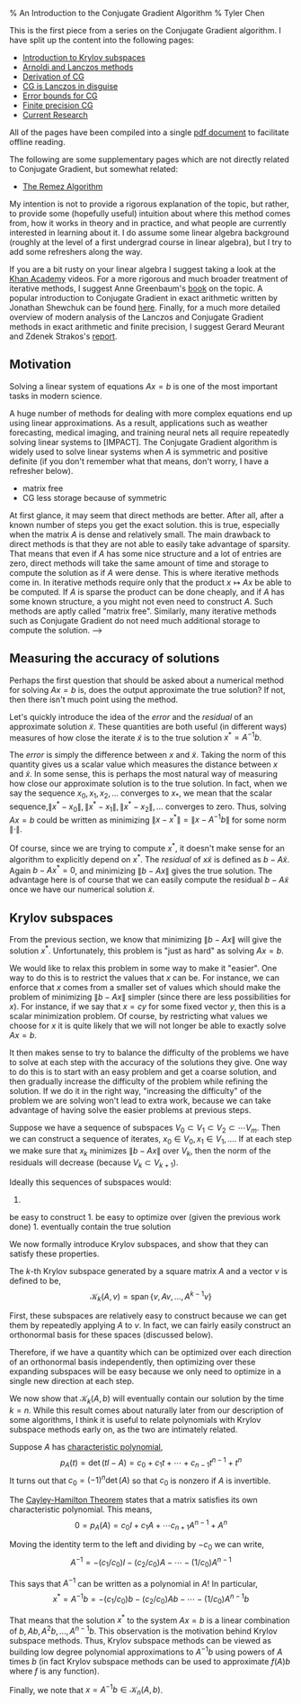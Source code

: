 % An Introduction to the Conjugate Gradient Algorithm
% Tyler Chen

<!--start_pdf_comment-->
This is the first piece from a series on the Conjugate Gradient algorithm.
I have split up the content into the following pages:

- [Introduction to Krylov subspaces](./)
- [Arnoldi and Lanczos methods](./arnoldi_lanczos.html)
- [Derivation of CG](./cg_derivation.html)
- [CG is Lanczos in disguise](./cg_lanczos.html)
- [Error bounds for CG](./cg_error.html)
- [Finite precision CG](./finite_precision_cg.html)
- [Current Research](./current_research.html)

All of the pages have been compiled into a single [pdf document](./krylov.pdf) to facilitate offline reading. 

The following are some supplementary pages which are not directly related to Conjugate Gradient, but somewhat related:

- [The Remez Algorithm](./remez.html)

My intention is not to provide a rigorous explanation of the topic, but rather, to provide some (hopefully useful) intuition about where this method comes from, how it works in theory and in practice, and what people are currently interested in learning about it.
I do assume some linear algebra background (roughly at the level of a first undergrad course in linear algebra), but I try to add some refreshers along the way.

If you are a bit rusty on your linear algebra I suggest taking a look at the [Khan Academy](https://www.khanacademy.org/math/linear-algebra) videos.
For a more rigorous and much broader treatment of iterative methods, I suggest Anne Greenbaum's [book](https://epubs.siam.org/doi/book/10.1137/1.9781611970937?mobileUi=0u) on the topic.
A popular introduction to Conjugate Gradient in exact arithmetic written by Jonathan Shewchuk can be found [here](./https://www.cs.cmu.edu/~quake-papers/painless-conjugate-gradient.pdf).
Finally, for a much more detailed overview of modern analysis of the Lanczos and Conjugate Gradient methods in exact arithmetic and finite precision, I suggest Gerard Meurant and Zdenek Strakos's [report](https://www.karlin.mff.cuni.cz/~strakos/download/2006_MeSt.pdf).

<!--end_pdf_comment-->

## Motivation
Solving a linear system of equations $Ax=b$ is one of the most important tasks in modern science.
<!--this is a bit strange sounding-->
A huge number of methods for dealing with more complex equations end up using linear approximations. 
As a result, applications such as weather forecasting, medical imaging, and training neural nets all require repeatedly solving linear systems to [IMPACT]. 
The Conjugate Gradient algorithm is widely used to solve linear systems when $A$ is symmetric and positive definite (if you don't remember what that means, don't worry, I have a refresher below).

- matrix free 
- CG less storage because of symmetric

<!-- Loosely speaking, methods for linear systems can be separated into two categories: direct methods and iterative methods.
Direct methods such as Gaussian elimination manipulate the entries of the matrix $A$ in order to compute the solution $x=A^{-1}b$.
On the other hand, iterative methods generate a sequence $x_0,x_1,x_2,\ldots$ of approximations to the true solution $x^* = A^{-1}b$, where hopefully each iterate is a better approximation to the true solution.

<-- why is direct better than GMRES? Less work?? -->
At first glance, it may seem that direct methods are better.
After all, after a known number of steps you get the exact solution.
this is true, especially when the matrix $A$ is dense and relatively small.
The main drawback to direct methods is that they are not able to easily take advantage of sparsity.
That means that even if $A$ has some nice structure and a lot of entries are zero, direct methods will take the same amount of time and storage to compute the solution as if $A$ were dense.
This is where iterative methods come in.
In iterative methods require only that the product $x\mapsto Ax$ be able to be computed.
If $A$ is sparse the product can be done cheaply, and if $A$ has some known structure, a you might not even need to construct $A$.
Such methods are aptly called "matrix free".
Similarly, many iterative methods such as Conjugate Gradient do not need much additional storage to compute the solution.
-->



## Measuring the accuracy of solutions
Perhaps the first question that should be asked about a numerical method for solving $Ax=b$ is, does the output approximate the true solution? 
If not, then there isn't much point using the method. 

Let's quickly introduce the idea of the *error* and the *residual* of an approximate solution $\tilde{x}$.
These quantities are both useful (in different ways) measures of how close the iterate $\tilde{x}$ is to the true solution $x^* = A^{-1}b$.

The *error* is simply the difference between $x$ and $\tilde{x}$.
Taking the norm of this quantity gives us a scalar value which measures the distance between $x$ and $\tilde{x}$.
In some sense, this is perhaps the most natural way of measuring how close our approximate solution is to the true solution.
In fact, when we say the sequence $x_0,x_1,x_2,\ldots$ converges to $x_*$, we mean that the scalar sequence,$\|x^*-x_0\|,\|x^*-x_1\|,\|x^*-x_2\|,\ldots$ converges to zero.
Thus, solving $Ax=b$ could be written as minimizing $\|x - x^*\| = \|x-A^{-1}b\|$ for some norm $\|\cdot\|$.

Of course, since we are trying to compute $x^*$, it doesn't make sense for an algorithm to explicitly depend on $x^*$.
The *residual* of $x\tilde{x}$ is defined as $b-A\tilde{x}$.
Again $b-Ax^* = 0$, and minimizing $\|b-Ax\|$ gives the true solution.
The advantage here is of course that we can easily compute the residual $b-A\tilde{x}$ once we have our numerical solution $\tilde{x}$.

## Krylov subspaces

From the previous section, we know that minimizing $\|b-Ax\|$ will give the solution $x^*$.
Unfortunately, this problem is "just as hard" as solving $Ax=b$.

We would like to relax this problem in some way to make it "easier".
One way to do this is to restrict the values that $x$ can be. For instance, we can enforce that $x$ comes from a smaller set of values which should make the problem of minimizing $\|b-Ax\|$ simpler (since there are less possibilities for $x$).
For instance, if we say that $x = cy$ for some fixed vector $y$, then this is a scalar minimization problem.
Of course, by restricting what values we choose for $x$ it is quite likely that we will not longer be able to exactly solve $Ax=b$.

It then makes sense to try to balance the difficulty of the problems we have to solve at each step with the accuracy of the solutions they give.
One way to do this is to start with an easy problem and get a coarse solution, and then gradually increase the difficulty of the problem while refining the solution.
If we do it in the right way, "increasing the difficulty" of the problem we are solving won't lead to extra work, because we can take advantage of having solve the easier problems at previous steps.

Suppose we have a sequence of subspaces $V_0\subset V_1\subset V_2\subset \cdots V_m$.
Then we can construct a sequence of iterates, $x_0\in V_0, x_1\in V_1,\ldots$.
If at each step we make sure that $x_k$ minimizes $\|b-Ax\|$ over $V_k$, then the norm of the residuals will decrease (because $V_k \subset V_{k+1}$). 

Ideally this sequences of subspaces would:

1.
be easy to construct 
1.
be easy to optimize over (given the previous work done)
1.
eventually contain the true solution

We now formally introduce Krylov subspaces, and show that they can satisfy these properties.

The $k$-th Krylov subspace generated by a square matrix $A$ and a vector $v$ is defined to be,
$$
\mathcal{K}_k(A,v) = \operatorname{span}\{v,Av,\ldots,A^{k-1}v \}
$$

First, these subspaces are relatively easy to construct because we can get them by repeatedly applying $A$ to $v$.
In fact, we can fairly easily construct an orthonormal basis for these spaces (discussed below).

Therefore, if we have a quantity which can be optimized over each direction of an orthonormal basis independently, then optimizing over these expanding subspaces will be easy because we only need to optimize in a single new direction at each step.

We now show that $\mathcal{K}_k(A,b)$ will eventually contain our solution by the time $k=n$.
While this result comes about naturally later from our description of some algorithms, I think it is useful to relate polynomials with Krylov subspace methods early on, as the two are intimately related.

Suppose $A$ has [characteristic polynomial](https://en.wikipedia.org/wiki/Characteristic_polynomial#Characteristic_equation),$$
p_A(t) = \det(tI-A) = c_0 + c_1t + \cdots + c_{n-1}t^{n-1} + t^n
$$
It turns out that $c_0 = (-1)^n\det(A)$ so that $c_0$ is nonzero if $A$ is invertible.

The [Cayley-Hamilton Theorem](https://en.wikipedia.org/wiki/Cayley%E2%80%93Hamilton_theorem) states that a matrix satisfies its own characteristic polynomial.
This means,
$$
0 = p_A(A) = c_0 I + c_1 A + \cdots c_{n+1} A^{n-1} + A^n
$$

Moving the identity term to the left and dividing by $-c_0$ we can write,
$$
A^{-1} = -(c_1/c_0) I - (c_2/c_0) A - \cdots - (1/c_0) A^{n-1}
$$

This says that $A^{-1}$ can be written as a polynomial in $A$! In particular,  
$$
x^* = A^{-1}b = -(c_1/c_0) b - (c_2/c_0) Ab - \cdots - (1/c_0) A^{n-1}b
$$

That means that the solution $x^*$ to the system $Ax = b$ is a linear combination of $b, Ab, A^2b, \ldots, A^{n-1}b$.
This observation is the motivation behind Krylov subspace methods.
Thus, Krylov subspace methods can be viewed as building low degree polynomial approximations to $A^{-1}b$ using powers of $A$ times $b$ (in fact Krylov subspace methods can be used to approximate $f(A)b$ where $f$ is any function).

Finally, we note that $x = A^{-1}b \in \mathcal{K}_n(A,b)$.



